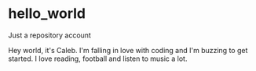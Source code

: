 # hello_world
Just a repository account

Hey world, it's Caleb.
I'm falling in love with coding and I'm buzzing to get started.
I love reading, football and listen to music a lot. 
